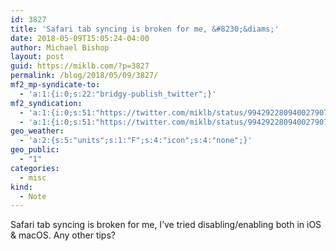 ```yaml
---
id: 3827
title: 'Safari tab syncing is broken for me, &#8230;&diams;'
date: 2018-05-09T15:05:24-04:00
author: Michael Bishop
layout: post
guid: https://miklb.com/?p=3827
permalink: /blog/2018/05/09/3827/
mf2_mp-syndicate-to:
  - 'a:1:{i:0;s:22:"bridgy-publish_twitter";}'
mf2_syndication:
  - 'a:1:{i:0;s:51:"https://twitter.com/miklb/status/994292280940027907";}'
  - 'a:1:{i:0;s:51:"https://twitter.com/miklb/status/994292280940027907";}'
geo_weather:
  - 'a:2:{s:5:"units";s:1:"F";s:4:"icon";s:4:"none";}'
geo_public:
  - "1"
categories:
  - misc
kind:
  - Note
---
```

Safari tab syncing is broken for me, I’ve tried disabling/enabling both in iOS & macOS. Any other tips?